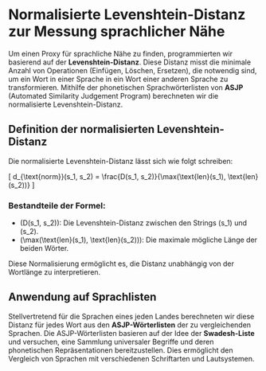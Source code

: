# Normalisierte Levenshtein-Distanz zur Messung sprachlicher Nähe

Um einen Proxy für sprachliche Nähe zu finden, programmierten wir basierend auf der **Levenshtein-Distanz**. Diese Distanz misst die minimale Anzahl von Operationen (Einfügen, Löschen, Ersetzen), die notwendig sind, um ein Wort in einer Sprache in ein Wort einer anderen Sprache zu transformieren. Mithilfe der phonetischen Sprachwörterlisten von **ASJP** (Automated Similarity Judgement Program) berechneten wir die normalisierte Levenshtein-Distanz.

## Definition der normalisierten Levenshtein-Distanz

Die normalisierte Levenshtein-Distanz lässt sich wie folgt schreiben:

\[
d_{\text{norm}}(s_1, s_2) = \frac{D(s_1, s_2)}{\max(\text{len}(s_1), \text{len}(s_2))}
\]

### Bestandteile der Formel:

- \(D(s_1, s_2)\): Die Levenshtein-Distanz zwischen den Strings \(s_1\) und \(s_2\).
- \(\max(\text{len}(s_1), \text{len}(s_2))\): Die maximale mögliche Länge der beiden Wörter.

Diese Normalisierung ermöglicht es, die Distanz unabhängig von der Wortlänge zu interpretieren.

## Anwendung auf Sprachlisten

Stellvertretend für die Sprachen eines jeden Landes berechneten wir diese Distanz für jedes Wort aus den **ASJP-Wörterlisten** der zu vergleichenden Sprachen. Die ASJP-Wörterlisten basieren auf der Idee der **Swadesh-Liste** und versuchen, eine Sammlung universaler Begriffe und deren phonetischen Repräsentationen bereitzustellen. Dies ermöglicht den Vergleich von Sprachen mit verschiedenen Schriftarten und Lautsystemen.

